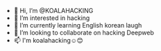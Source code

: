 - 👋 Hi, I’m @KOALAHACKING
- 👀 I’m interested in hacking 
- 🌱 I’m currently learning English korean laugh
- 💞️ I’m looking to collaborate on hacking Deepweb
- 📫 I'm koalahacking☺️😊

<!---
KOALAHACKING/KOALAHACKING is a ✨ special ✨ repository because its `README.md` (this file) appears on your GitHub profile.
You can click the Preview link to take a look at your changes.
--->

